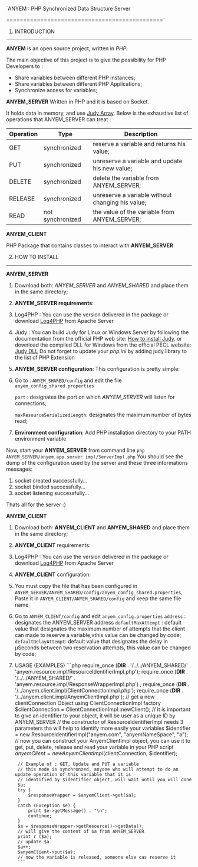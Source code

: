 `ANYEM : PHP Synchronized Data Structure Server

 ==============================================`

1. INTRODUCTION
---------------
**ANYEM** is an open source project, written in *PHP*.

The main objective of this project is to give the possibility for PHP Developers to :
* Share variables between different PHP instances;
* Share variables between different PHP Applications;
* Synchronize access for variables; 

**ANYEM_SERVER**
Written in PHP and it is based on Socket.

It holds data in memory, and use [Judy Array](https://github.com/orieg/php-judy).
Below is the exhaustive list of operations that ANYEM_SERVER can treat :

Operation | Type | Description
--- | --- | ---
GET | synchronized | reserve a variable and returns his value;
PUT | synchronized | unreserve a variable and update his new value;
DELETE | synchronized | delete the variable from ANYEM_SERVER;
RELEASE | synchronized | unreserve a variable without changing his value;
READ | not synchronized | the value of the variable from ANYEM_SERVER;

**ANYEM_CLIENT**

PHP Package that contains classes to interact with **ANYEM_SERVER**

2. HOW TO INSTALL
-----------------

**ANYEM_SERVER**

1. Download both: *ANYEM_SERVER* and *ANYEM_SHARED* and place them in the same directory;
2. **ANYEM_SERVER requirements**:
  1. Log4PHP : You can use the version delivered in the package or download [Log4PHP](https://logging.apache.org/log4php/download.html) from Apache Server
  2. Judy    : You can build Judy for Linux or Windows Server by following the documentation from the official PHP web site:
[How to install Judy](http://php.net/manual/en/judy.installation.php), or download the compiled DLL for Windows from the official PECL website:
[Judy DLL](https://pecl.php.net/package/Judy)
Do not forget to update your *php.ini* by adding judy library to the list of PHP Extension
3. **ANYEM_SERVER configuration**:
This configuration is pretty simple:
  1. Go to : `ANYEM_SHARED/config` and edit the file `anyem_config_shared.properties`
  
     `port`                       : designates the port on which *ANYEM_SERVER* will listen for connections;

     `maxResourceSerializedLength`: designates the maximum number of bytes read;
4. **Environment configuration**:
Add PHP installation directory to your PATH environment variable

Now, start your **ANYEM_SERVER** from command line 
`php ANYEM_SERVER/anyem.app.server.impl/ServerImpl.php`
You should see the dump of the configuration used by the server and these three informations messages:
  1. socket created successfully...
  2. socket binded successfully...
  3. socket listening successfully...

Thats all for the server :)

**ANYEM_CLIENT**

1. Download both: **ANYEM_CLIENT** and **ANYEM_SHARED** and place them in the same directory;
2. **ANYEM_CLIENT** requirements:
  1. Log4PHP : You can use the version delivered in the package or download [Log4PHP](https://logging.apache.org/log4php/download.html) from Apache Server
3. **ANYEM_CLIENT** configuration:
  1. You must copy the file that has been configured in 
     `ANYEM_SERVER/ANYEM_SHARED/config/anyem_config_shared.properties`, 
     Paste it in 
     `ANYEM_CLIENT/ANYEM_SHARED/config` 
     and keep the same file name
  2. Go to `ANYEM_CLIENT/config` and edit `anyem_config.properties`
     `address`            : designates the ANYEM_SERVER address
     `defaultMaxAttempt`  : default value that designates the maximum number of attempts that the client can made to reserve a variable,vthis value can be changed by code;
     `defaultDelayAttempt`: default value that designates the delay in µSeconds between two reservation attempts, this value can be changed by code;

3. USAGE (EXAMPLES)
       ```php
        require_once (__DIR__ . '/../../ANYEM_SHARED/' . 'anyem.resource.impl/ResourceIdentifierImpl.php');
        require_once (__DIR__ . '/../../ANYEM_SHARED/' . 'anyem.resource.impl/ResponseWrapperImpl.php') ;
        require_once (__DIR__ . '/../anyem.client.impl/ClientConnectionImpl.php');
        require_once (__DIR__ . '/../anyem.client.impl/AnyemClientImpl.php');
        // get a new clientConnection Object using ClientConnectionImpl factory
        $clientConnection   = ClientConnectionImpl::newClient();
        // it is important to give an identifier to your object, it will be user as a unique ID by ANYEM_SERVER
        // the constructor of ResourceIdentifierImpl needs 3 parameters tha will help to identify more easily your variables
        $identifier         = new ResourceIdentifierImpl("anyem.com", "anyemNameSpace", "a");
        // now you can construct your AnyemClientImpl object, you can use it to get, put, delete, release and read your variable in your PHP script 
        $anyemClient        = new AnyemClientImpl($clientConnection, $identifier);
        
        // Example of : GET, Update and PUT a variable 
        // this mode is synchronzed, anyone who will attempt to do an update operation of this variable that it is 
        // identified by $identifier object, will wait until you will done
        $a;
        try {
            $responseWrapper = $anyemClient->get($a);
        }
        catch (Exception $e) {
            print $e->getMessage() . "\n";
            continue;
        }
        $a = $responseWrapper->getResource()->getData();
        // will give the content of $a from ANYEM_SERVER
        print_r ($a);
        // update $a
        $a++;
        $anyemClient->put($a);
        // now the variable is released, someone else cas reserve it
        ```
        

